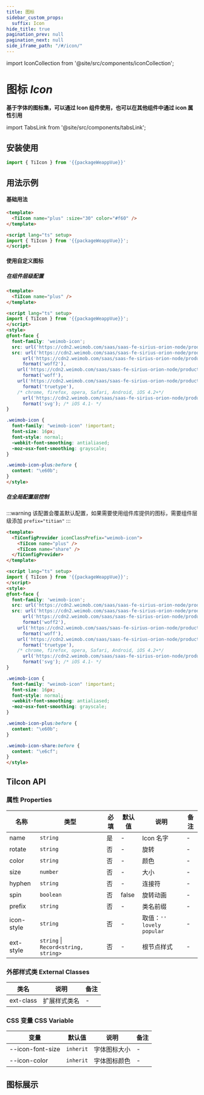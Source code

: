 ```yaml
---
title: 图标
sidebar_custom_props:
  suffix: Icon
hide_title: true
pagination_prev: null
pagination_next: null
side_iframe_path: "/#/icon/"
---
```


<!-- Custom component -->

import IconCollection from '@site/src/components/iconCollection';

# 图标 _Icon_

**基于字体的图标集，可以通过 Icon 组件使用，也可以在其他组件中通过 icon 属性引用**

import TabsLink from '@site/src/components/tabsLink';

<TabsLink id="tiicon-api" />

## 安装使用
```typescript showLineNumbers
import { TiIcon } from '{{packageWeappVue}}'
```

## 用法示例

#### 基础用法
```html showLineNumbers
<template>
  <TiIcon name="plus" :size="30" color="#f60" />
</template>

<script lang="ts" setup>
import { TiIcon } from '{{packageWeappVue}}';
</script>
```

#### 使用自定义图标

##### 在组件层级配置

```html showLineNumbers
<template>
  <TiIcon name="plus" />
</template>

<script lang="ts" setup>
import { TiIcon } from '{{packageWeappVue}}';
</script>
<style>
@font-face {
  font-family: 'weimob-icon';
  src: url('https://cdn2.weimob.com/saas/saas-fe-sirius-orion-node/production/106/weimob-icon.eot?t=1669700415255'); /* IE9*/
  src: url('https://cdn2.weimob.com/saas/saas-fe-sirius-orion-node/production/106/weimob-icon.eot?t=1669700415255#iefix') form  ('embedded-opentype'), /* IE6-IE8 */
      url('https://cdn2.weimob.com/saas/saas-fe-sirius-orion-node/production/106/weimob-icon.woff2?t=1669700415255')
      format('woff2'),
    url('https://cdn2.weimob.com/saas/saas-fe-sirius-orion-node/production/106/weimob-icon.woff?t=1669700415255')
      format('woff'),
    url('https://cdn2.weimob.com/saas/saas-fe-sirius-orion-node/production/106/weimob-icon.ttf?t=1669700415255')
      format('truetype'),
    /* chrome, firefox, opera, Safari, Android, iOS 4.2+*/
      url('https://cdn2.weimob.com/saas/saas-fe-sirius-orion-node/production/106/weimob-icon.svg?t=1669700415255#weimob-icon')
      format('svg'); /* iOS 4.1- */
}

.weimob-icon {
  font-family: "weimob-icon" !important;
  font-size: 16px;
  font-style: normal;
  -webkit-font-smoothing: antialiased;
  -moz-osx-font-smoothing: grayscale;
}

.weimob-icon-plus:before {
  content: "\e60b";
}
</style>
```


##### 在全局配置层控制
:::warning
该配置会覆盖默认配置，如果需要使用组件库提供的图标，需要组件层级添加 `prefix="titian"`
:::

```html showLineNumbers
<template>
  <TiConfigProvider iconClassPrefix="weimob-icon">
    <TiIcon name="plus" />
    <TiIcon name="share" />
  </TiConfigProvider>
</template>

<script lang="ts" setup>
import { TiIcon } from '{{packageWeappVue}}';
</script>
<style>
@font-face {
  font-family: 'weimob-icon';
  src: url('https://cdn2.weimob.com/saas/saas-fe-sirius-orion-node/production/106/weimob-icon.eot?t=1669700415255'); /* IE9*/
  src: url('https://cdn2.weimob.com/saas/saas-fe-sirius-orion-node/production/106/weimob-icon.eot?t=1669700415255#iefix') form  ('embedded-opentype'), /* IE6-IE8 */
      url('https://cdn2.weimob.com/saas/saas-fe-sirius-orion-node/production/106/weimob-icon.woff2?t=1669700415255')
      format('woff2'),
    url('https://cdn2.weimob.com/saas/saas-fe-sirius-orion-node/production/106/weimob-icon.woff?t=1669700415255')
      format('woff'),
    url('https://cdn2.weimob.com/saas/saas-fe-sirius-orion-node/production/106/weimob-icon.ttf?t=1669700415255')
      format('truetype'),
    /* chrome, firefox, opera, Safari, Android, iOS 4.2+*/
      url('https://cdn2.weimob.com/saas/saas-fe-sirius-orion-node/production/106/weimob-icon.svg?t=1669700415255#weimob-icon')
      format('svg'); /* iOS 4.1- */
}

.weimob-icon {
  font-family: "weimob-icon" !important;
  font-size: 16px;
  font-style: normal;
  -webkit-font-smoothing: antialiased;
  -moz-osx-font-smoothing: grayscale;
}

.weimob-icon-plus:before {
  content: "\e60b";
}

.weimob-icon-share:before {
  content: "\e6cf";
}
</style>
```

## TiIcon API
### 属性 **Properties**
| 名称      | 类型                                 | 必填 | 默认值 | 说明                            | 备注 |
| --------- | ------------------------------------ | ---- | ------ | ------------------------------- | ---- |
| name      | `string`                             | 是   | -      | Icon 名字                       | -    |
| rotate    | `string`                             | 否   | -      | 旋转                            | -    |
| color     | `string`                             | 否   | -      | 颜色                            | -    |
| size      | `number`                             | 否   | -      | 大小                            | -    |
| hyphen    | `string`                             | 否   | -      | 连接符                          | -    |
| spin      | `boolean`                            | 否   | false  | 旋转动画                        | -    |
| prefix    | `string`                             | 否   | -     | 类名前缀                        | -    |
| icon-style | `string`                             | 否   | -     | 取值：`''` `lovely` `popular` | -    |
| ext-style  | `string` \| `Record<string, string>` | 否   | -      | 根节点样式                      | -    |

### 外部样式类 **External Classes**
| 类名     | 说明         | 备注 |
| -------- | ------------ | ---- |
| ext-class | 扩展样式类名 | -    |

### CSS 变量 **CSS Variable**
| 变量             | 默认值    | 说明         | 备注 |
| ---------------- | --------- | ------------ | ---- |
| --icon-font-size | `inherit` | 字体图标大小 | -    |
| --icon-color     | `inherit` | 字体图标颜色 | -    |

## 图标展示

<IconCollection />
